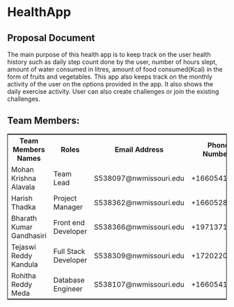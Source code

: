 # HealthApp
## Proposal Document
The main purpose of this health app is to keep track on the user health history such as daily step count done by the user, number of hours slept, amount of water consumed in litres, amount of food consumed(Kcal) in the form of fruits and vegetables. This app also keeps track on the monthly activity of the user on the options provided in the app. It also shows the daily exercise activity. User can also create challenges or join the existing challenges.

## Team Members:
<table style="width:100%;border: 1px solid black;">
<tr>
<th>Team Members Names</th>	
<th>Roles</th>
<th>Email Address</th>
<th>Phone Numbers</th>
  </tr>
  <tr>
  <td>Mohan Krishna Alavala</td>
  <td>Team Lead</td>
  <td>S538097@nwmissouri.edu</td>
  <td>+16605415768</td>
  </tr>
  <tr>
   <td>Harish Thadka</td>
  <td>Project Manager</td>
  <td>S538362@nwmissouri.edu</td>
  <td>+16605280018</td>
  </tr>
  <tr>
  <td>Bharath Kumar Gandhasiri</td>
  <td>Front end Developer</td>
  <td>S538366@nwmissouri.edu</td>
  <td>+19713716127</td>
  </tr>
  <tr>
  <td>Tejaswi Reddy Kandula</td>
  <td>Full Stack Developer</td>
  <td>S538309@nwmissouri.edu</td>
  <td>+17202205718</td>
  </tr>
  <tr>
  <td>Rohitha Reddy Meda</td>
  <td> Database Engineer </td>
  <td>S538107@nwmissouri.edu</td>
  <td>+16605415793</td>
  </tr>
  <tr>

  </table>